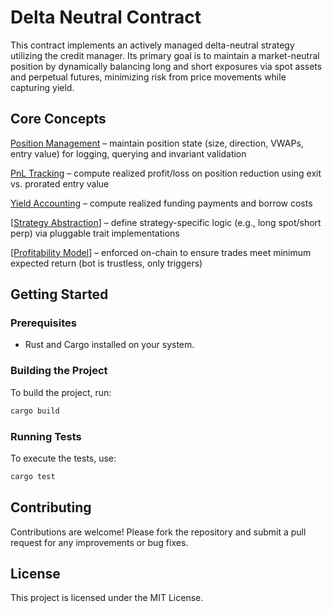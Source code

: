 # Delta Neutral Contract

This contract implements an actively managed delta-neutral strategy utilizing the credit manager. Its primary goal is to maintain a market-neutral position by dynamically balancing long and short exposures via spot assets and perpetual futures, minimizing risk from price movements while capturing yield.


## Core Concepts

[Position Management](./docs/position_specificiation.md) – maintain position state (size, direction, VWAPs, entry value) for logging, querying and invariant validation

[PnL Tracking](./docs/pnl_accounting.md) – compute realized profit/loss on position reduction using exit vs. prorated entry value

[Yield Accounting](./docs/yield_accounting.md) – compute realized funding payments and borrow costs

[[Strategy Abstraction](TODO)] – define strategy-specific logic (e.g., long spot/short perp) via pluggable trait implementations

[[Profitability Model](./docs/entry_exit_model.md)] – enforced on-chain to ensure trades meet minimum expected return (bot is trustless, only triggers)

## Getting Started

### Prerequisites

- Rust and Cargo installed on your system.

### Building the Project

To build the project, run:

```bash
cargo build
```

### Running Tests

To execute the tests, use:

```bash
cargo test
```

## Contributing

Contributions are welcome! Please fork the repository and submit a pull request for any improvements or bug fixes.

## License

This project is licensed under the MIT License. 